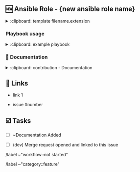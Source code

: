 ## :new: Ansible Role - {new ansible role name}
<!-- 
    - provide a summary of the role and what you propose including what the role will do. ensure all explainations are detailed.
    - include any templates here using the collapsable sections. remove/add as many as is required and name as to what it is.
    - you can add/delete any details section as required.
    - emojis ref: https://github.com/yodamad/gitlab-emoji
-->

<details>
<summary>:clipboard: template filename.extension</summary>

``` yaml
your yaml playbook here
```
</details>


### Playbook usage
<!-- 

    provide examples on how this role would be used in a playbook. 
    
    include a playbook example i.e.
    <details>
    <summary>:clipboard: example playbook</summary>

    ``` yaml
    your yaml playbook here
    ```

    </details>

-->

<!-- provide a summary here -->

<details>
<summary>:clipboard: example playbook</summary>

``` yaml
your yaml playbook here
```

</details>


### :ledger: Documentation
<!-- provide a summary of what is required or even better contribute by writing the docs here -->


<details>
<summary>:clipboard: contribution - Documentation</summary>

<!-- if you are contributing docs write them here. -->

</details>

## :link: Links
<!-- Add a list of links to items relevant to this issue-->

 - link 1

 - issue #number


## :ballot_box_with_check: Tasks
<!-- 
    don't delete tasks from the list strike them through to denote not-applicable use double tidle '~~'. i.e.  '~~[ ] a random task~~' 

    tasks are used as part of the development stage
-->

 - [ ] ~Documentation Added

 - [ ] (dev) Merge request opened and linked to this issue




<!-- don't adjust the below slash commands -->

/label ~"workflow::not started" 

/label ~"category::feature" 
